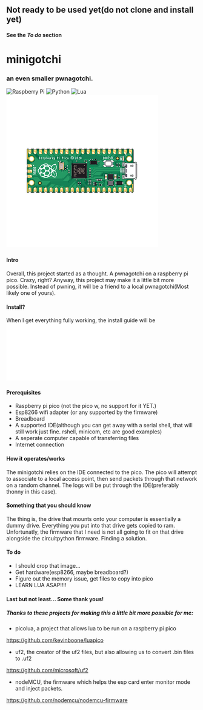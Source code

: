 ## Not ready to be used yet(do not clone and install yet)
#### See the _To do_ section
# minigotchi
###
### an even smaller pwnagotchi.
![Raspberry Pi](https://img.shields.io/badge/-RaspberryPi-C51A4A?style=for-the-badge&logo=Raspberry-Pi)
![Python](https://img.shields.io/badge/python-3670A0?style=for-the-badge&logo=python&logoColor=ffdd54)
![Lua](https://img.shields.io/badge/lua-%232C2D72.svg?style=for-the-badge&logo=lua&logoColor=white)
![RaspberryPi](/images/ra1ux5gj17u91.png)
###
#### Intro
Overall, this project started as a thought. A pwnagotchi on a raspberry pi pico. Crazy, right? Anyway, this project may make it a little bit more possible. Instead of pwning, it will be a friend to a local pwnagotchi(Most likely one of yours).
####
#### Install?
When I get everything fully working, the install guide will be ![here](INSTALL.md)
####
#### Prerequisites
- Raspberry pi pico (not the pico w, no support for it YET.)
- Esp8266 wifi adapter (or any supported by the firmware)
- Breadboard
- A supported IDE(although you can get away with a serial shell, that will still work just fine. rshell, minicom, etc are good examples)
- A seperate computer capable of transferring files
- Internet connection
#### How it operates/works
The minigotchi relies on the IDE connected to the pico. The pico will attempt to associate to a local access point, then send packets through that network on a random channel. The logs will be put through the IDE(preferably thonny in this case).
#### Something that you should know
The thing is, the drive that mounts onto your computer is essentially a dummy drive. Everything you put into that drive gets copied to ram. Unfortunatly, the firmware that I need is not all going to fit on that drive alongside the circuitpython firmware. Finding a solution. 
####
#### To do
- I should crop that image...
- Get hardware(esp8266, maybe breadboard?)
- Figure out the memory issue, get files to copy into pico
- LEARN LUA ASAP!!!!
#### Last but not least... Some thank yous!
##### Thanks to these projects for making this a little bit more possible for me:
- picolua, a project that allows lua to be run on a raspberry pi pico

https://github.com/kevinboone/luapico

- uf2, the creator of the uf2 files, but also allowing us to convert .bin files to .uf2

https://github.com/microsoft/uf2

- nodeMCU, the firmware which helps the esp card enter monitor mode and inject packets.

https://github.com/nodemcu/nodemcu-firmware
